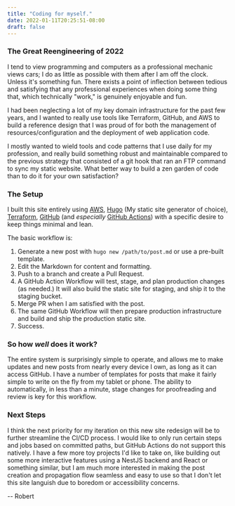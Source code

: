 ```yaml
---
title: "Coding for myself."
date: 2022-01-11T20:25:51-08:00
draft: false
---
```


### The Great Reengineering of 2022

I tend to view programming and computers as a professional mechanic views cars; I do as little as possible with them after I am off the clock. Unless it's something fun. There exists a point of inflection between tedious and satisfying that any professional experiences when doing some thing that, which technically "work," is genuinely enjoyable and fun.

I had been neglecting a lot of my key domain infrastructure for the past few years, and I wanted to really use tools like Terraform, GitHub, and AWS to build a reference design that I was proud of for both the management of resources/configuration and the deployment of web application code. 

I mostly wanted to wield tools and code patterns that I use daily for my profession, and really build something robust and maintainable compared to the previous strategy that consisted of a git hook that ran an FTP command to sync my static website. What better way to build a zen garden of code than to do it for your own satisfaction?

### The Setup

I built this site entirely using [AWS](https://aws.amazon.com), [Hugo](https://gohugo.io/) (My static site generator of choice), [Terraform](https://www.terraform.io/), [GitHub](https://www.github.com) (and *especially* [GitHub Actions](https://docs.github.com/en/actions/learn-github-actions/understanding-github-actions)) with a specific desire to keep things minimal and lean.

The basic workflow is:

1. Generate a new post with `hugo new /path/to/post.md` or use a pre-built template.
2. Edit the Markdown for content and formatting.
3. Push to a branch and create a Pull Request.
4. A GitHub Action Workflow will test, stage, and plan production changes (as needed.) It will also build the static site for staging, and ship it to the staging bucket.
5. Merge PR when I am satisfied with the post.
6. The same GitHub Workflow will then prepare production infrastructure and build and ship the production static site.
7. Success.

### So how *well* does it work?

The entire system is surprisingly simple to operate, and allows me to make updates and new posts from nearly every device I own, as long as it can access GitHub. I have a number of templates for posts that make it fairly simple to write on the fly from my tablet or phone. The ability to automatically, in less than a minute, stage changes for proofreading and review is key for this workflow. 

### Next Steps

I think the next priority for my iteration on this new site redesign will be to further streamline the CI/CD process. I would like to only run certain steps and jobs based on committed paths, but GitHub Actions do not support this natively. I have a few more toy projects I'd like to take on, like building out some more interactive features using a NestJS backend and React or something similar, but I am much more interested in making the post creation and propagation flow seamless and easy to use so that I don't let this site languish due to boredom or accessibility concerns. 

-- Robert
